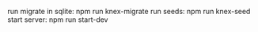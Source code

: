 run migrate in sqlite: npm run knex-migrate
run seeds: npm run knex-seed
start server: npm run start-dev